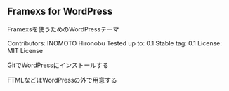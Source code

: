 Framexs for WordPress
---
Framexsを使うためのWordPressテーマ

Contributors: INOMOTO Hironobu
Tested up to: 0.1
Stable tag: 0.1
License: MIT License

GitでWordPressにインストールする

FTMLなどはWordPressの外で用意する